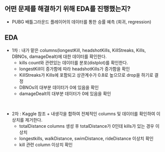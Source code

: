 ## 어떤 문제를 해결하기 위해 EDA를 진행했는지?

- PUBG 배틀그라운드 플레이어의 데이터를 통한 승률 예측 (회귀, regression)

## EDA

- 1차 : 내가 맡은 columns(longestKill, headshotKills, KillStreaks, Kills, DBNOs, damageDealt)에 대한 데이터를 확인한다.
  -  kills count와 관련있는 데이터를 분포(distplot)를 확인한다.
  -  longestKill이 증가함에 따라 headshotKills가 증가함을 확인
  -  KillStreaks가 Kills에 포함되고 상관계수가 0.8로 높으므로 drop을 하기로 결정
  -  DBNOs의 대부분 데이터가 0에 있음을 확인
  -  damageDealt의 대부분 데이터가 0에 있음을 확인
<br>

- 2차 : Kaggle 참조 + 내생각을 합하여 전체적인 columns 및 데이터를 확인하여 이상치를 제거한다.
  - totalDistance columns 생성 후 totalDistance가 0인데 kills가 있는 경우 이상치
  - longestkills, walkDistance, swimDistance, rideDistance 이상치 확인
  - kill 관련 column 이상치 확인
